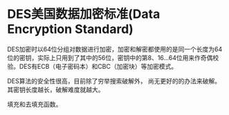 # DES美国数据加密标准(Data Encryption Standard)
DES加密时以64位分组对数据进行加密，加密和解密都使用的是同一个长度为64位的密钥，实际上只用到了其中的56位，密钥中的第8、16...64位用来作奇偶校验。DES有ECB（电子密码本）和CBC（加密块）等加密模式。

DES算法的安全性很高，目前除了穷举搜索破解外， 尚无更好的的办法来破解。其密钥长度越长，破解难度就越大。

填充和去填充函数。
